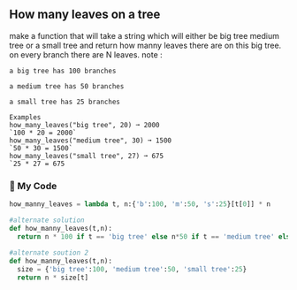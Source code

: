 ## How many leaves on a tree

make a function that will take a string which will either be big tree medium tree or a small tree and return how manny leaves there are on this big tree. on every branch there are N leaves. note :
```
a big tree has 100 branches

a medium tree has 50 branches

a small tree has 25 branches

Examples
how_many_leaves("big tree", 20) ➞ 2000
`100 * 20 = 2000`
how_many_leaves("medium tree", 30) ➞ 1500
`50 * 30 = 1500`
how_many_leaves("small tree", 27) ➞ 675
`25 * 27 = 675
```
### :snake: My Code
```python
how_manny_leaves = lambda t, n:{'b':100, 'm':50, 's':25}[t[0]] * n

#alternate solution
def how_manny_leaves(t,n):
  return n * 100 if t == 'big tree' else n*50 if t == 'medium tree' else n * 25
  
#alternate soution 2
def how_manny_leaves(t,n):
  size = {'big tree':100, 'medium tree':50, 'small tree':25}
  return n * size[t]
```
